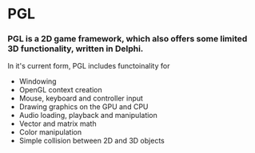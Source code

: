 # PGL

### PGL is a 2D game framework, which also offers some limited 3D functionality, written in Delphi. 
In it's current form, PGL includes functoinality for
- Windowing
- OpenGL context creation
- Mouse, keyboard and controller input
- Drawing graphics on the GPU and CPU
- Audio loading, playback and manipulation
- Vector and matrix math
- Color manipulation
- Simple collision between 2D and 3D objects


